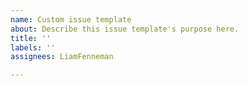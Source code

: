 ```yaml
---
name: Custom issue template
about: Describe this issue template's purpose here.
title: ''
labels: ''
assignees: LiamFenneman

---
```



